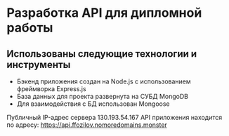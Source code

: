 # Разработка API для дипломной работы
## Использованы следующие технологии и инструменты
* Бэкенд приложения создан на Node.js с использованием фреймворка Express.js
* База данных для проекта развернута на СУБД MongoDB
* Для взаимодействия с БД использован Mongoose


Публичный IP-адрес сервера 130.193.54.167
API приложения находится по адресу: https://api.ffozilov.nomoredomains.monster
